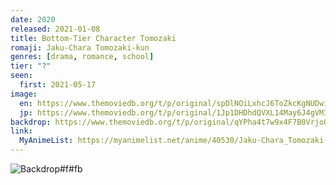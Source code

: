 ```yaml
---
date: 2020
released: 2021-01-08
title: Bottom-Tier Character Tomozaki
romaji: Jaku-Chara Tomozaki-kun
genres: [drama, romance, school]
tier: "?"
seen:
  first: 2021-05-17
image:
  en: https://www.themoviedb.org/t/p/original/spDlNOiLxhcJ6ToZkcKgNUDwi3V.jpg
  jp: https://www.themoviedb.org/t/p/original/1Jp1DHDhdQVXL14May6J4gVMInA.jpg
backdrop: https://www.themoviedb.org/t/p/original/qYPha4t7w9x4F7B0VrjoOeX1Jkz.jpg
link:
  MyAnimeList: https://myanimelist.net/anime/40530/Jaku-Chara_Tomozaki-kun
---
```



![Backdrop#f#fb](https://www.themoviedb.org/t/p/original/xWhkbeNtpdvtmLkknzjbLoBghrA.jpg "Source: TMDB")
